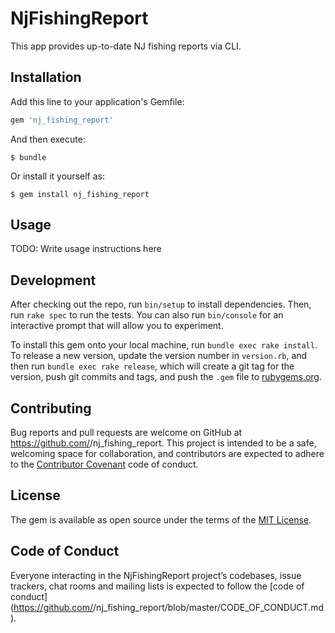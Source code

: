 # NjFishingReport

This app provides up-to-date NJ fishing reports via CLI. 

## Installation

Add this line to your application's Gemfile:

```ruby
gem 'nj_fishing_report'
```

And then execute:

    $ bundle

Or install it yourself as:

    $ gem install nj_fishing_report

## Usage

TODO: Write usage instructions here

## Development

After checking out the repo, run `bin/setup` to install dependencies. Then, run `rake spec` to run the tests. You can also run `bin/console` for an interactive prompt that will allow you to experiment.

To install this gem onto your local machine, run `bundle exec rake install`. To release a new version, update the version number in `version.rb`, and then run `bundle exec rake release`, which will create a git tag for the version, push git commits and tags, and push the `.gem` file to [rubygems.org](https://rubygems.org).

## Contributing

Bug reports and pull requests are welcome on GitHub at https://github.com/<github username>/nj_fishing_report. This project is intended to be a safe, welcoming space for collaboration, and contributors are expected to adhere to the [Contributor Covenant](http://contributor-covenant.org) code of conduct.

## License

The gem is available as open source under the terms of the [MIT License](https://opensource.org/licenses/MIT).

## Code of Conduct

Everyone interacting in the NjFishingReport project’s codebases, issue trackers, chat rooms and mailing lists is expected to follow the [code of conduct](https://github.com/<github username>/nj_fishing_report/blob/master/CODE_OF_CONDUCT.md).

